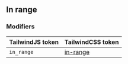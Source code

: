 ## In range


### Modifiers

| TailwindJS token | TailwindCSS token |
| ----- | ----- |
| `in_range` | [in-range](https://tailwindcss.com/docs/hover-focus-and-other-states#in-range) |
